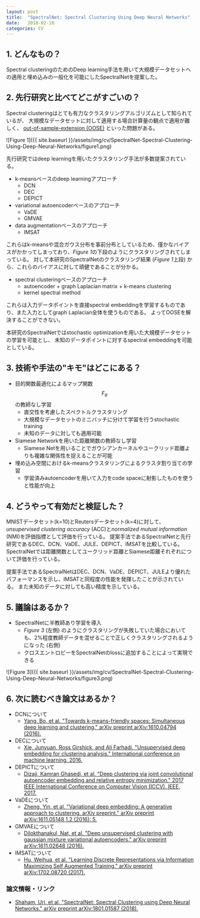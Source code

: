 ```yaml
---
layout: post
title:  "SpectralNet: Spectral Clustering Using Deep Neural Networks"
date:   2018-02-18
categories: CV
---
```


## 1. どんなもの？

Spectral clusteringのためのDeep learning手法を用いて大規模データセットへの適用と埋め込みの一般化を可能にしたSpectralNetを提案した。

## 2. 先行研究と比べてどこがすごいの？

Spectral clusteringはとても有力なクラスタリングアルゴリズムとして知られているが、
大規模なデータセットに対して適用する場合計算量の観点で適用が難しく、
[out-of-sample-extension (OOSE)](https://papers.nips.cc/paper/2461-out-of-sample-extensions-for-lle-isomap-mds-eigenmaps-and-spectral-clustering.pdf) といった問題がある。

![Figure 1]({{ site.baseurl }}/assets/img/cv/SpectralNet-Spectral-Clustering-Using-Deep-Neural-Networks/figure1.png)

先行研究ではdeep learningを用いたクラスタリング手法が多数提案されている。

- k-meansベースのdeep learningアプローチ
  - DCN
  - DEC
  - DEPICT
- variational autoencoderベースのアプローチ
  - VaDE
  - GMVAE
- data augmentationベースのアプローチ
  - IMSAT

これらはk-meansや混合ガウス分布を事前分布としているため、僅かなバイアスがかかってしまっており、*Figure 1*の下段のようにクラスタリングされてしまっている。
対して本研究のSpectralNetのクラスタリング結果 (*Figure 1*上段) から、これらのバイアスに対して頑健であることが分かる。

- spectral clusteringベースのアプローチ
  - autoencoder + graph Laplacian matrix + k-means clustering
  - kernel spectral method

これらは入力データポイントを直接spectral embeddingを学習するものであり、また入力としてgraph Laplacian全体を使うものである。
よってOOSEを解決することができない。

本研究のSpectralNetではstochastic optimizationを用いた大規模データセットの学習を可能とし、
未知のデータポイントに対するspectral embeddingを可能としている。
  
## 3. 技術や手法の"キモ"はどこにある？

- 目的関数最適化によるマップ関数 $$F_{\theta}$$ の教師なし学習
  - 直交性を考慮したスペクトルクラスタリング
  - 大規模なデータセットのミニバッチに分けて学習を行うstochastic training
  - 未知のデータに対しても適用可能
- Siamese Networkを用いた距離関数の教師なし学習
  - Siamese Netを用いることでガウシアンカーネルやユークリッド距離よりも複雑な関係性を捉えることが可能
- 埋め込み空間におけるk-meansクラスタリングによるクラスタ割り当ての学習
  - 学習済みautoencoderを用いて入力をcode spaceに射影したものを使うと性能が向上

## 4. どうやって有効だと検証した？

MNISTデータセット(k=10)とReutersデータセット(k=4)に対して、*unsupervised clustering accuracy* (ACC)と*normalized mutual information* (NMI)を評価指標として評価を行っている。
提案手法であるSpectralNetと先行研究であるDEC、DCN、VaDE、JULE、DEPICT、IMSATを比較している。SpectralNetでは距離関数としてユークリッド距離とSiamese距離それぞれについて評価を行っている。

提案手法であるSpectralNetはDEC、DCN、VaDE、DEPICT、JULEより優れたパフォーマンスを示し、IMSATと同程度の性能を発揮したことが示されている。
また未知のデータに対しても高い精度を示している。

## 5. 議論はあるか？

- SpectralNetに半教師あり学習を導入
  - *Figure 3* (左側) のようにクラスタリングが失敗していた場合においても、2%程度教師データを混ぜることで正しくクラスタリングされるようになった (右側) 
  - クロスエントロピーをSpectralNetのlossに追加することによって実現できる
  
![Figure 3]({{ site.baseurl }}/assets/img/cv/SpectralNet-Spectral-Clustering-Using-Deep-Neural-Networks/figure3.png)
  
## 6. 次に読むべき論文はあるか？

- DCNについて
  - [Yang, Bo, et al. "Towards k-means-friendly spaces: Simultaneous deep learning and clustering." arXiv preprint arXiv:1610.04794 (2016).](https://arxiv.org/abs/1610.04794)
- DECについて
  - [Xie, Junyuan, Ross Girshick, and Ali Farhadi. "Unsupervised deep embedding for clustering analysis." International conference on machine learning. 2016.](http://www.jmlr.org/proceedings/papers/v48/xieb16.pdf)
- DEPICTについて
  - [Dizaji, Kamran Ghasedi, et al. "Deep clustering via joint convolutional autoencoder embedding and relative entropy minimization." 2017 IEEE International Conference on Computer Vision (ICCV). IEEE, 2017.](http://openaccess.thecvf.com/content_ICCV_2017/papers/Dizaji_Deep_Clustering_via_ICCV_2017_paper.pdf)
- VaDEについて
  - [Zheng, Yin, et al. "Variational deep embedding: A generative approach to clustering. arXiv preprint." arXiv preprint arXiv:1611.05148 1.2 (2016): 5.](https://arxiv.org/abs/1611.05148)
- GMVAEについて
  - [Dilokthanakul, Nat, et al. "Deep unsupervised clustering with gaussian mixture variational autoencoders." arXiv preprint arXiv:1611.02648 (2016).](https://arxiv.org/abs/1611.02648)
- IMSATについて
  - [Hu, Weihua, et al. "Learning Discrete Representations via Information Maximizing Self Augmented Training." arXiv preprint arXiv:1702.08720 (2017).](https://arxiv.org/abs/1702.08720)

### 論文情報・リンク

- [Shaham, Uri, et al. "SpectralNet: Spectral Clustering using Deep Neural Networks." arXiv preprint arXiv:1801.01587 (2018).](https://arxiv.org/abs/1801.01587)
